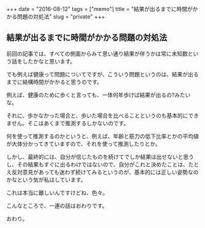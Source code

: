 +++
date = "2016-08-12"
tags =  ["memo"]
title = "結果が出るまでに時間がかかる問題の対処法"
slug = "private"
+++

## 結果が出るまでに時間がかかる問題の対処法	  

前回の記事では、すべての側面からみて思い通り結果が伴うかは常に未知数という話をしたかなと思います。

でも例えば健康って問題についてですが、こういう問題というのは、結果が出るまでに結構時間がかかると思うのです。

例えば、健康のために歩くと言っても、一体何年歩けば結果が出るの?みたいな。

それに、歩かなかった場合と、歩いた場合を比べることというのも基本的にできません。そこはあくまで推測するしかないのです。

何を使って推測するのかというと、例えば、年齢と筋力の低下比率とかの平均値が大体分かってきていますので、それを使って推測したりとか。

しかし、最終的には、自分が信じたものを続けてでしか結果は出せないと思うし、その結果もすぐに出るわけではないので、自分がこれと決めたことは、たとえ反対意見があっても迷わず続けてみるというのが、基本的には正しい姿勢なのかなという気が私はしています。

これは本当に難しいんですけどね、色々。

こんなところで、一連の話はおわりです。

おわり。
	  
